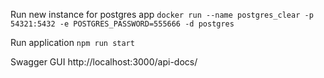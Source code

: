 Run new instance for postgres app
```docker run --name postgres_clear -p 54321:5432 -e POSTGRES_PASSWORD=555666 -d postgres```

Run application 
```npm run start```

Swagger GUI http://localhost:3000/api-docs/
